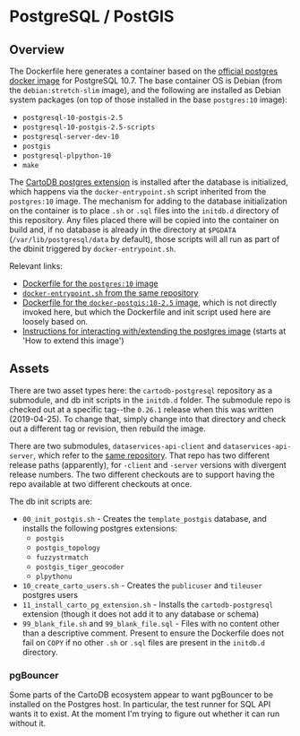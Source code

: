 # PostgreSQL / PostGIS

## Overview

The Dockerfile here generates a container based on the [official postgres docker image](https://hub.docker.com/_/postgres) for PostgreSQL 10.7. The base container OS is Debian (from the `debian:stretch-slim` image), and the following are installed as Debian system packages (on top of those installed in the base `postgres:10` image):

* `postgresql-10-postgis-2.5`
* `postgresql-10-postgis-2.5-scripts`
* `postgresql-server-dev-10`
* `postgis`
* `postgresql-plpython-10`
* `make`

The [CartoDB postgres extension](https://github.com/CartoDB/cartodb-postgresql) is installed after the database is initialized, which happens via the `docker-entrypoint.sh` script inherited from the `postgres:10` image. The mechanism for adding to the database initialization on the container is to place `.sh` or `.sql` files into the `initdb.d` directory of this repository. Any files placed there will be copied into the container on build and, if no database is already in the directory at `$PGDATA` (`/var/lib/postgresql/data` by default), those scripts will all run as part of the dbinit triggered by `docker-entrypoint.sh`.

Relevant links:

* [Dockerfile for the `postgres:10` image](https://github.com/docker-library/postgres/blob/85aadc08c347cd20f199902c4b8b4f736341c3b8/10/Dockerfile)
* [`docker-entrypoint.sh` from the same repository](https://github.com/docker-library/postgres/blob/85aadc08c347cd20f199902c4b8b4f736341c3b8/10/docker-entrypoint.sh)
* [Dockerfile for the `docker-postgis:10-2.5` image](https://github.com/appropriate/docker-postgis/blob/master/10-2.5/Dockerfile), which is not directly invoked here, but which the Dockerfile and init script used here are loosely based on.
* [Instructions for interacting with/extending the postgres image](https://hub.docker.com/_/postgres) (starts at 'How to extend this image')

## Assets

There are two asset types here: the `cartodb-postgresql` repository as a submodule, and db init scripts in the `initdb.d` folder. The submodule repo is checked out at a specific tag--the `0.26.1` release when this was written (2019-04-25). To change that, simply change into that directory and check out a different tag or revision, then rebuild the image.

There are two submodules, `dataservices-api-client` and `dataservices-api-server`, which refer to the [same repository](https://github.com/CartoDB/dataservices-api). That repo has two different release paths (apparently), for `-client` and `-server` versions with divergent release numbers. The two different checkouts are to support having the repo available at two different checkouts at once.

The db init scripts are:

* `00_init_postgis.sh` - Creates the `template_postgis` database, and installs the following postgres extensions:
    * `postgis`
    * `postgis_topology`
    * `fuzzystrmatch`
    * `postgis_tiger_geocoder`
    * `plpythonu`
* `10_create_carto_users.sh` - Creates the `publicuser` and `tileuser` postgres users
* `11_install_carto_pg_extension.sh` - Installs the `cartodb-postgresql` extension (though it does not add it to any database or schema)
* `99_blank_file.sh` and `99_blank_file.sql` - Files with no content other than a descriptive comment. Present to ensure the Dockerfile does not fail on `COPY` if no other `.sh` or `.sql` files are present in the `initdb.d` directory.

### pgBouncer

Some parts of the CartoDB ecosystem appear to want pgBouncer to be installed on the Postgres host. In particular, the test runner for SQL API wants it to exist. At the moment I'm trying to figure out whether it can run without it.
